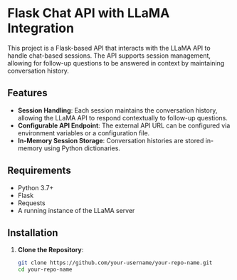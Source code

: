 # Flask Chat API with LLaMA Integration

This project is a Flask-based API that interacts with the LLaMA API to handle chat-based sessions. The API supports session management, allowing for follow-up questions to be answered in context by maintaining conversation history.

## Features

- **Session Handling**: Each session maintains the conversation history, allowing the LLaMA API to respond contextually to follow-up questions.
- **Configurable API Endpoint**: The external API URL can be configured via environment variables or a configuration file.
- **In-Memory Session Storage**: Conversation histories are stored in-memory using Python dictionaries.

## Requirements

- Python 3.7+
- Flask
- Requests
- A running instance of the LLaMA server

## Installation

1. **Clone the Repository**:

   ```bash
   git clone https://github.com/your-username/your-repo-name.git
   cd your-repo-name
